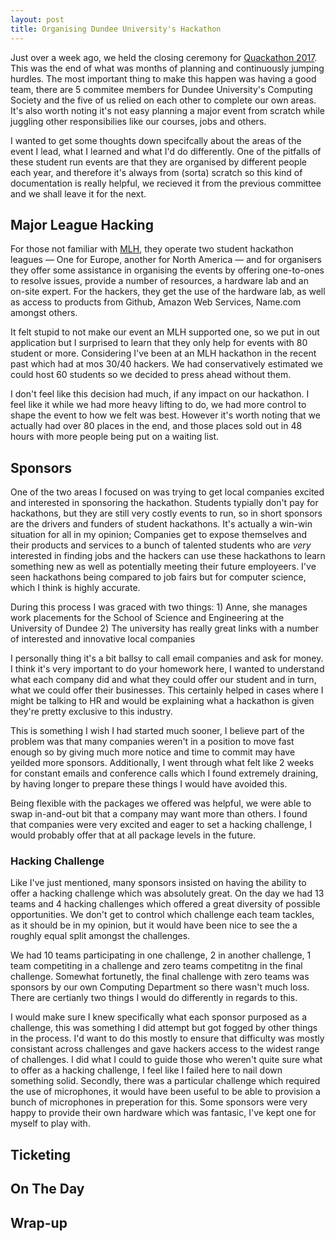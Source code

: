 ```yaml
---
layout: post
title: Organising Dundee University's Hackathon
---
```


Just over a week ago, we held the closing ceremony for [Quackathon 2017](http://quackathon.com/). This was the end of what was months of planning and continuously jumping hurdles. The most important thing to make this happen was having a good team, there are 5 commitee members for Dundee University's Computing Society and the five of us relied on each other to complete our own areas. It's also worth noting it's not easy planning a major event from scratch while juggling other responsibilies like our courses, jobs and others.

I wanted to get some thoughts down specifcally about the areas of the event I lead, what I learned and what I'd do differently. One of the pitfalls of these student run events are that they are organised by different people each year, and therefore it's always from (sorta) scratch so this kind of documentation is really helpful, we recieved it from the previous committee and we shall leave it for the next.

## Major League Hacking

For those not familiar with [MLH](https://mlh.io/), they operate two student hackathon leagues — One for Europe, another for North America — and for organisers they offer some assistance in organising the events by offering one-to-ones to resolve issues, provide a number of resources, a hardware lab and an on-site expert. For the hackers, they get the use of the hardware lab, as well as access to products from Github, Amazon Web Services, Name.com amongst others.

It felt stupid to not make our event an MLH supported one, so we put in out application but I surprised to learn that they only help for events with 80 student or more. Considering I've been at an MLH hackathon in the recent past which had at mos 30/40 hackers. We had conservatively estimated we could host 60 students so we decided to press ahead without them.

I don't feel like this decision had much, if any impact on our hackathon. I feel like it while we had more heavy lifting to do, we had more control to shape the event to how we felt was best. However it's worth noting that we actually had over 80 places in the end, and those places sold out in 48 hours with more people being put on a waiting list.

## Sponsors

One of the two areas I focused on was trying to get local companies excited and interested in sponsoring the hackathon. Students typially don't pay for hackathons, but they are still very costly events to run, so in short sponsors are the drivers and funders of student hackathons. It's actually a win-win situation for all in my opinion; Companies get to expose themselves and their products and services to a bunch of talented students who are _very_ interested in finding jobs and the hackers can use these hackathons to learn something new as well as potentially meeting their future employeers. I've seen hackathons being compared to job fairs but for computer science, which I think is highly accurate.

During this process I was graced with two things:
	1) Anne, she manages work placements for the School of Science and Engineering at the University of Dundee
	2) The university has really great links with a number of interested and innovative local companies

I personally thing it's a bit ballsy to call email companies and ask for money. I think it's very important to do your homework here, I wanted to understand what each company did and what they could offer our student and in turn, what we could offer their businesses. This certainly helped in cases where I might be talking to HR and would be explaining what a hackathon is given they're pretty exclusive to this industry.

This is something I wish I had started much sooner, I believe part of the problem was that many companies weren't in a position to move fast enough so by giving much more notice and time to commit may have yeilded more sponsors. Additionally, I went through what felt like 2 weeks for constant emails and conference calls which I found extremely draining, by having longer to prepare these things I would have avoided this.

Being flexible with the packages we offered was helpful, we were able to swap in-and-out bit that a company may want more than others. I found that companies were very excited and eager to set a hacking challenge, I would probably offer that at all package levels in the future.

### Hacking Challenge

Like I've just mentioned, many sponsors insisted on having the ability to offer a hacking challenge which was absolutely great. On the day we had 13 teams and 4 hacking challenges which offered a great diversity of possible opportunities. We don't get to control which challenge each team tackles, as it should be in my opinion, but it would have been nice to see the a roughly equal split amongst the challenges.

We had 10 teams participating in one challenge, 2 in another challenge, 1 team competiting in a challenge and zero teams competitng in the final challenge. Somewhat fortunetly, the final challenge with zero teams was sponsors by our own Computing Department so there wasn't much loss. There are certianly two things I would do differently in regards to this.

I would make sure I knew specifically what each sponsor purposed as a challenge, this was something I did attempt but got fogged by other things in the process. I'd want to do this mostly to ensure that difficulty was mostly consistant across challenges and gave hackers access to the widest range of challenges. I did what I could to guide those who weren't quite sure what to offer as a hacking challenge, I feel like I failed here to nail down something solid. Secondly, there was a particular challenge which required the use of microphones, it would have been useful to be able to provision a bunch of microphones in preperation for this. Some sponsors were very happy to provide their own hardware which was fantasic, I've kept one for myself to play with.

## Ticketing

## On The Day

## Wrap-up
